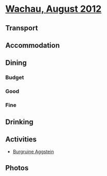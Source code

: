 # [Wachau, August 2012](http://en.wikipedia.org/wiki/Wachau)

## Transport

## Accommodation

## Dining

### Budget

### Good

### Fine

## Drinking

## Activities

* [Burgruine Aggstein](http://en.wikipedia.org/wiki/Burgruine_Aggstein)

## Photos
